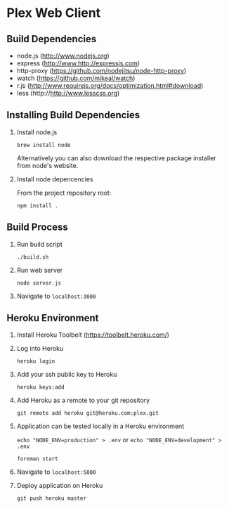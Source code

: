 Plex Web Client
===============


Build Dependencies
------------------
+ node.js (http://www.nodejs.org)
+ express (http://www.http://expressjs.com)
+ http-proxy (https://github.com/nodejitsu/node-http-proxy)
+ watch (https://github.com/mikeal/watch)
+ r.js (http://www.requirejs.org/docs/optimization.html#download)
+ less (http://http://www.lesscss.org)


Installing Build Dependencies
-----------------------------
1. Install node.js

    `brew install node`

   Alternatively you can also download the respective package installer from node's website.

2. Install node depencencies

   From the project repository root:

	`npm install .`


Build Process
-------------
1. Run build script

	`./build.sh`

2. Run web server

	`node server.js`

4. Navigate to `localhost:3000`


Heroku Environment
------------------
1. Install Heroku Toolbelt (https://toolbelt.heroku.com/)

2. Log into Heroku
	
	`heroku login`

3. Add your ssh public key to Heroku

	`heroku keys:add`

4. Add Heroku as a remote to your git repository

	`git remote add heroku git@heroku.com:plex.git`

5. Application can be tested locally in a Heroku environment

	`echo "NODE_ENV=production" > .env` or `echo "NODE_ENV=development" > .env`
	
	`foreman start`

6. Navigate to `localhost:5000`

7. Deploy application on Heroku

	`git push heroku master`
